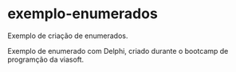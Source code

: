 # exemplo-enumerados
Exemplo de criação de enumerados.

Exemplo de enumerado com Delphi, criado durante o bootcamp de programção da viasoft.
